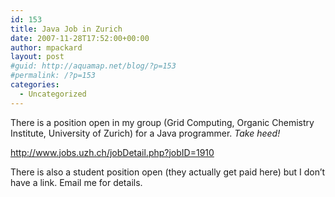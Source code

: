 ```yaml
---
id: 153
title: Java Job in Zurich
date: 2007-11-28T17:52:00+00:00
author: mpackard
layout: post
#guid: http://aquamap.net/blog/?p=153
#permalink: /?p=153
categories:
  - Uncategorized
---
```

There is a position open in my group (Grid Computing, Organic Chemistry Institute, University of Zurich) for a Java programmer. _Take heed!_

http://www.jobs.uzh.ch/jobDetail.php?jobID=1910

There is also a student position open (they actually get paid here) but I don&#8217;t have a link. Email me for details.
